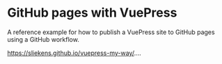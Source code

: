 # GitHub pages with VuePress

A reference example for how to publish a VuePress site to GitHub pages using a GitHub workflow.

<https://sliekens.github.io/vuepress-my-way/>....

